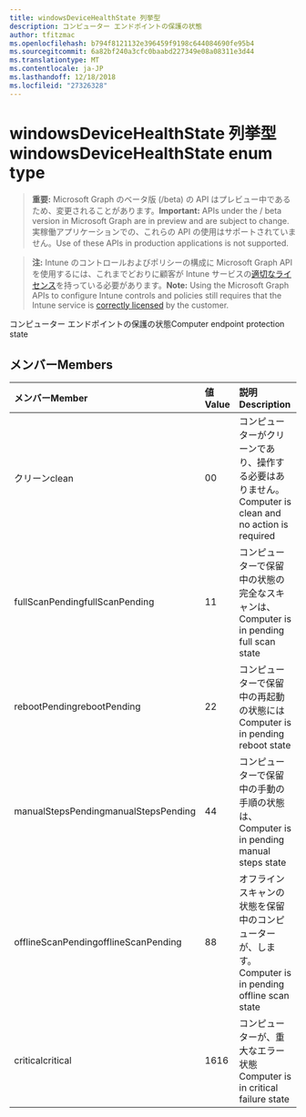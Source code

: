 ```yaml
---
title: windowsDeviceHealthState 列挙型
description: コンピューター エンドポイントの保護の状態
author: tfitzmac
ms.openlocfilehash: b794f8121132e396459f9198c644084690fe95b4
ms.sourcegitcommit: 6a82bf240a3cfc0baabd227349e08a08311e3d44
ms.translationtype: MT
ms.contentlocale: ja-JP
ms.lasthandoff: 12/18/2018
ms.locfileid: "27326328"
---
```

# <a name="windowsdevicehealthstate-enum-type"></a><span data-ttu-id="71f61-103">windowsDeviceHealthState 列挙型</span><span class="sxs-lookup"><span data-stu-id="71f61-103">windowsDeviceHealthState enum type</span></span>

> <span data-ttu-id="71f61-104">**重要:** Microsoft Graph のベータ版 (/beta) の API はプレビュー中であるため、変更されることがあります。</span><span class="sxs-lookup"><span data-stu-id="71f61-104">**Important:** APIs under the / beta version in Microsoft Graph are in preview and are subject to change.</span></span> <span data-ttu-id="71f61-105">実稼働アプリケーションでの、これらの API の使用はサポートされていません。</span><span class="sxs-lookup"><span data-stu-id="71f61-105">Use of these APIs in production applications is not supported.</span></span>

> <span data-ttu-id="71f61-106">**注:** Intune のコントロールおよびポリシーの構成に Microsoft Graph API を使用するには、これまでどおりに顧客が Intune サービスの[適切なライセンス](https://go.microsoft.com/fwlink/?linkid=839381)を持っている必要があります。</span><span class="sxs-lookup"><span data-stu-id="71f61-106">**Note:** Using the Microsoft Graph APIs to configure Intune controls and policies still requires that the Intune service is [correctly licensed](https://go.microsoft.com/fwlink/?linkid=839381) by the customer.</span></span>

<span data-ttu-id="71f61-107">コンピューター エンドポイントの保護の状態</span><span class="sxs-lookup"><span data-stu-id="71f61-107">Computer endpoint protection state</span></span>
## <a name="members"></a><span data-ttu-id="71f61-108">メンバー</span><span class="sxs-lookup"><span data-stu-id="71f61-108">Members</span></span>
|<span data-ttu-id="71f61-109">メンバー</span><span class="sxs-lookup"><span data-stu-id="71f61-109">Member</span></span>|<span data-ttu-id="71f61-110">値</span><span class="sxs-lookup"><span data-stu-id="71f61-110">Value</span></span>|<span data-ttu-id="71f61-111">説明</span><span class="sxs-lookup"><span data-stu-id="71f61-111">Description</span></span>|
|:---|:---|:---|
|<span data-ttu-id="71f61-112">クリーン</span><span class="sxs-lookup"><span data-stu-id="71f61-112">clean</span></span>|<span data-ttu-id="71f61-113">0</span><span class="sxs-lookup"><span data-stu-id="71f61-113">0</span></span>|<span data-ttu-id="71f61-114">コンピューターがクリーンであり、操作する必要はありません。</span><span class="sxs-lookup"><span data-stu-id="71f61-114">Computer is clean and no action is required</span></span>|
|<span data-ttu-id="71f61-115">fullScanPending</span><span class="sxs-lookup"><span data-stu-id="71f61-115">fullScanPending</span></span>|<span data-ttu-id="71f61-116">1</span><span class="sxs-lookup"><span data-stu-id="71f61-116">1</span></span>|<span data-ttu-id="71f61-117">コンピューターで保留中の状態の完全なスキャンは、</span><span class="sxs-lookup"><span data-stu-id="71f61-117">Computer is in pending full scan state</span></span>|
|<span data-ttu-id="71f61-118">rebootPending</span><span class="sxs-lookup"><span data-stu-id="71f61-118">rebootPending</span></span>|<span data-ttu-id="71f61-119">2</span><span class="sxs-lookup"><span data-stu-id="71f61-119">2</span></span>|<span data-ttu-id="71f61-120">コンピューターで保留中の再起動の状態には</span><span class="sxs-lookup"><span data-stu-id="71f61-120">Computer is in pending reboot state</span></span>|
|<span data-ttu-id="71f61-121">manualStepsPending</span><span class="sxs-lookup"><span data-stu-id="71f61-121">manualStepsPending</span></span>|<span data-ttu-id="71f61-122">4</span><span class="sxs-lookup"><span data-stu-id="71f61-122">4</span></span>|<span data-ttu-id="71f61-123">コンピューターで保留中の手動の手順の状態は、</span><span class="sxs-lookup"><span data-stu-id="71f61-123">Computer is in pending manual steps state</span></span>|
|<span data-ttu-id="71f61-124">offlineScanPending</span><span class="sxs-lookup"><span data-stu-id="71f61-124">offlineScanPending</span></span>|<span data-ttu-id="71f61-125">8</span><span class="sxs-lookup"><span data-stu-id="71f61-125">8</span></span>|<span data-ttu-id="71f61-126">オフライン スキャンの状態を保留中のコンピューターが、します。</span><span class="sxs-lookup"><span data-stu-id="71f61-126">Computer is in pending offline scan state</span></span>|
|<span data-ttu-id="71f61-127">critical</span><span class="sxs-lookup"><span data-stu-id="71f61-127">critical</span></span>|<span data-ttu-id="71f61-128">16</span><span class="sxs-lookup"><span data-stu-id="71f61-128">16</span></span>|<span data-ttu-id="71f61-129">コンピューターが、重大なエラー状態</span><span class="sxs-lookup"><span data-stu-id="71f61-129">Computer is in critical failure state</span></span>|





